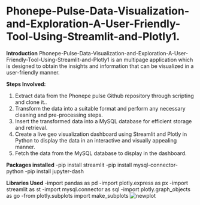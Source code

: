 
# Phonepe-Pulse-Data-Visualization-and-Exploration-A-User-Friendly-Tool-Using-Streamlit-and-Plotly1. 
**Introduction**
    Phonepe-Pulse-Data-Visualization-and-Exploration-A-User-Friendly-Tool-Using-Streamlit-and-Plotly1 is an multipage application which is designed to obtain the insights and information that can be visualized in a user-friendly manner.
    
**Steps Involved:**
1. Extract data from the Phonepe pulse Github repository through scripting and
clone it..
2. Transform the data into a suitable format and perform any necessary cleaning
and pre-processing steps.
3. Insert the transformed data into a MySQL database for efficient storage and
retrieval.
4. Create a live geo visualization dashboard using Streamlit and Plotly in Python
to display the data in an interactive and visually appealing manner.
5. Fetch the data from the MySQL database to display in the dashboard.

**Packages installed**
-pip install streamlit
-pip install mysql-connector-python
-pip install jupyter-dash

**Libraries Used**
-import pandas as pd 
-import plotly.express as px
-import streamlit as st 
-import mysql.connector as sql
-import plotly.graph_objects as go
-from plotly.subplots import make_subplots
![newplot](https://user-images.githubusercontent.com/121713100/224039829-85530fa5-b19a-4ad9-b8ca-4c2b9fb8fce7.png)
